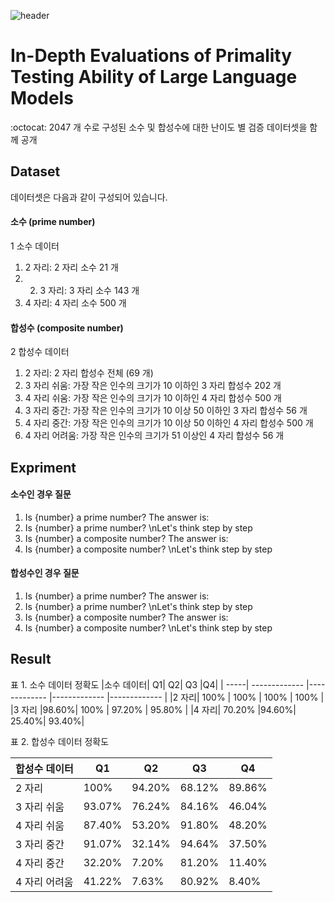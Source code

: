 ![header](https://capsule-render.vercel.app/api?type=transparent&color=white&height=200&section=header&text=HUMANE_LAB&animation=blink&fontSize=50&fontColor=d6ace6)

# In-Depth Evaluations of Primality Testing Ability of Large Language Models
:octocat: 2047 개 수로 구성된 소수 및 합성수에 대한 난이도 별 검증 데이터셋을 함께 공개
## Dataset

데이터셋은 다음과 같이 구성되어 있습니다.

#### 소수 (prime number)
1 소수 데이터 
1) 2 자리: 2 자리 소수 21 개
2) 2) 3 자리: 3 자리 소수 143 개
3) 4 자리: 4 자리 소수 500 개 

#### 합성수 (composite number)
2 합성수 데이터 
1) 2 자리: 2 자리 합성수 전체 (69 개)
2) 3 자리 쉬움: 가장 작은 인수의 크기가 10 이하인 3 자리 합성수 202 개
3) 4 자리 쉬움: 가장 작은 인수의 크기가 10 이하인 4 자리 합성수 500 개
4) 3 자리 중간: 가장 작은 인수의 크기가 10 이상 50 이하인 3 자리 합성수 56 개
5) 4 자리 중간: 가장 작은 인수의 크기가 10 이상 50 이하인 4 자리 합성수 500 개
6) 4 자리 어려움: 가장 작은 인수의 크기가 51 이상인 4 자리 합성수 56 개

## Expriment

#### 소수인 경우 질문
1. Is {number} a prime number? The answer is:
2. Is {number} a prime number? \nLet's think step by step
3. Is {number} a composite number? The answer is:
4. Is {number} a composite number? \nLet's think step by step

#### 합성수인 경우 질문
1. Is {number} a prime number? The answer is:
2. Is {number} a prime number? \nLet's think step by step
3. Is {number} a composite number? The answer is:
4. Is {number} a composite number? \nLet's think step by step
   
## Result
표 1. 소수 데이터 정확도
|소수 데이터| Q1| Q2| Q3 |Q4|
| -----| ------------- |------------- |------------- |------------- |
|2 자리| 100% | 100% | 100% | 100% |
|3 자리 |98.60%| 100% | 97.20% | 95.80% |
|4 자리| 70.20% |94.60%| 25.40%| 93.40%|

표 2.
합성수 데이터 정확도

|합성수 데이터| Q1 |Q2| Q3| Q4|
| -----| ------------- |------------- |------------- |------------- |
|2 자리| 100% |94.20%| 68.12%| 89.86%|
|3 자리 쉬움 |93.07% |76.24% |84.16%| 46.04%|
|4 자리 쉬움 |87.40%| 53.20% |91.80%| 48.20%
|3 자리 중간| 91.07%| 32.14%| 94.64%| 37.50%
|4 자리 중간| 32.20%| 7.20%| 81.20%|11.40%
|4 자리 어려움| 41.22%| 7.63%| 80.92%| 8.40%
